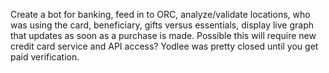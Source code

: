 
Create a bot for banking, feed in to ORC, analyze/validate locations, who was using the card, beneficiary, gifts versus essentials, display live graph that updates as soon as a purchase is made.  Possible this will require new credit card service and API access?  Yodlee was pretty closed until you get paid verification.

